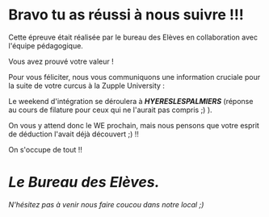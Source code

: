 # Bravo tu as réussi à nous suivre !!! 

Cette épreuve était réalisée par le bureau des Elèves en collaboration avec l'équipe pédagogique. 

Vous avez prouvé votre valeur !

Pour vous féliciter, nous vous communiquons une information cruciale pour la suite de votre curcus à la Zupple University : 

Le weekend d'intégration se déroulera à _**HYERESLESPALMIERS**_ (réponse au cours  de filature pour ceux qui ne l'aurait pas compris ;) ).

On vous y attend donc le WE prochain, mais nous pensons que votre esprit de déduction l'avait déjà découvert ;) !!

On s'occupe de tout !!

_**Le Bureau des Elèves.**_ 
=====

*N'hésitez pas à venir nous faire coucou dans notre local ;)*
